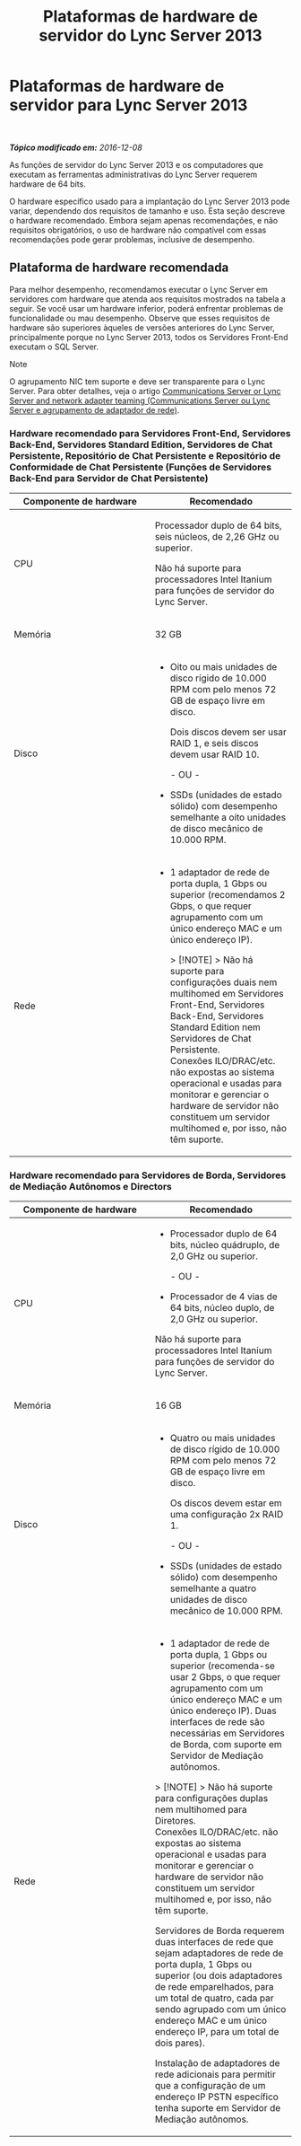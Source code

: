 ﻿---
title: Plataformas de hardware de servidor do Lync Server 2013
TOCTitle: Plataformas de hardware de servidor
ms:assetid: c964c1c0-0153-472b-88ad-a38866e0df0c
ms:mtpsurl: https://technet.microsoft.com/pt-br/library/Gg398835(v=OCS.15)
ms:contentKeyID: 49308103
ms.date: 07/21/2017
mtps_version: v=OCS.15
ms.translationtype: HT
---

# Plataformas de hardware de servidor para Lync Server 2013

 

_**Tópico modificado em:** 2016-12-08_

As funções de servidor do Lync Server 2013 e os computadores que executam as ferramentas administrativas do Lync Server requerem hardware de 64 bits.

O hardware específico usado para a implantação do Lync Server 2013 pode variar, dependendo dos requisitos de tamanho e uso. Esta seção descreve o hardware recomendado. Embora sejam apenas recomendações, e não requisitos obrigatórios, o uso de hardware não compatível com essas recomendações pode gerar problemas, inclusive de desempenho.

## Plataforma de hardware recomendada

Para melhor desempenho, recomendamos executar o Lync Server em servidores com hardware que atenda aos requisitos mostrados na tabela a seguir. Se você usar um hardware inferior, poderá enfrentar problemas de funcionalidade ou mau desempenho. Observe que esses requisitos de hardware são superiores àqueles de versões anteriores do Lync Server, principalmente porque no Lync Server 2013, todos os Servidores Front-End executam o SQL Server.

> [!NOTE]  
> O agrupamento NIC tem suporte e deve ser transparente para o Lync Server. Para obter detalhes, veja o artigo <a href="https://go.microsoft.com/fwlink/p/?linkid=389910">Communications Server or Lync Server and network adapter teaming (Communications Server ou Lync Server e agrupamento de adaptador de rede)</a>.

### Hardware recomendado para Servidores Front-End, Servidores Back-End, Servidores Standard Edition, Servidores de Chat Persistente, Repositório de Chat Persistente e Repositório de Conformidade de Chat Persistente (Funções de Servidores Back-End para Servidor de Chat Persistente)

<table>
<colgroup>
<col style="width: 50%" />
<col style="width: 50%" />
</colgroup>
<thead>
<tr class="header">
<th>Componente de hardware</th>
<th>Recomendado</th>
</tr>
</thead>
<tbody>
<tr class="odd">
<td><p>CPU</p></td>
<td><p>Processador duplo de 64 bits, seis núcleos, de 2,26 GHz ou superior.</p>
<p>Não há suporte para processadores Intel Itanium para funções de servidor do Lync Server.</p></td>
</tr>
<tr class="even">
<td><p>Memória</p></td>
<td><p>32 GB</p></td>
</tr>
<tr class="odd">
<td><p>Disco</p></td>
<td><ul><li><p>Oito ou mais unidades de disco rígido de 10.000 RPM com pelo menos 72 GB de espaço livre em disco.</p>
<p>Dois discos devem ser usar RAID 1, e seis discos devem usar RAID 10.</p>
<p>- OU -</p></li><li><p>SSDs (unidades de estado sólido) com desempenho semelhante a oito unidades de disco mecânico de 10.000 RPM.</p></li></ul></td>
</tr>
<tr class="even">
<td><p>Rede</p></td>
<td><ul><li><p>1 adaptador de rede de porta dupla, 1 Gbps ou superior (recomendamos 2 Gbps, o que requer agrupamento com um único endereço MAC e um único endereço IP).</p>
<div class="alert">
> [!NOTE]  
> Não há suporte para configurações duais nem multihomed em Servidores Front-End, Servidores Back-End, Servidores Standard Edition nem Servidores de Chat Persistente.<br />Conexões ILO/DRAC/etc. não expostas ao sistema operacional e usadas para monitorar e gerenciar o hardware de servidor não constituem um servidor multihomed e, por isso, não têm suporte.
</div></li></ul></td>
</tr>
</tbody>
</table>


### Hardware recomendado para Servidores de Borda, Servidores de Mediação Autônomos e Directors

<table>
<colgroup>
<col style="width: 50%" />
<col style="width: 50%" />
</colgroup>
<thead>
<tr class="header">
<th>Componente de hardware</th>
<th>Recomendado</th>
</tr>
</thead>
<tbody>
<tr class="odd">
<td><p>CPU</p></td>
<td><ul><li><p>Processador duplo de 64 bits, núcleo quádruplo, de 2,0 GHz ou superior.</p>
<p>- OU -</p></li><li><p>Processador de 4 vias de 64 bits, núcleo duplo, de 2,0 GHz ou superior.</p></li></ul>
<p>Não há suporte para processadores Intel Itanium para funções de servidor do Lync Server.</p></td>
</tr>
<tr class="even">
<td><p>Memória</p></td>
<td><p>16 GB</p></td>
</tr>
<tr class="odd">
<td><p>Disco</p></td>
<td><ul><li><p>Quatro ou mais unidades de disco rígido de 10.000 RPM com pelo menos 72 GB de espaço livre em disco.</p>
<p>Os discos devem estar em uma configuração 2x RAID 1.</p>
<p>- OU -</p></li><li><p>SSDs (unidades de estado sólido) com desempenho semelhante a quatro unidades de disco mecânico de 10.000 RPM.</p></li></ul></td>
</tr>
<tr class="even">
<td><p>Rede</p></td>
<td><ul><li><p>1 adaptador de rede de porta dupla, 1 Gbps ou superior (recomenda-se usar 2 Gbps, o que requer agrupamento com um único endereço MAC e um único endereço IP). Duas interfaces de rede são necessárias em Servidores de Borda, com suporte em Servidor de Mediação autônomos.</p></li></ul>
<div class="alert">
> [!NOTE]  
> Não há suporte para configurações duplas nem multihomed para Diretores.<br />Conexões ILO/DRAC/etc. não expostas ao sistema operacional e usadas para monitorar e gerenciar o hardware de servidor não constituem um servidor multihomed e, por isso, não têm suporte.
</div>
<p>Servidores de Borda requerem duas interfaces de rede que sejam adaptadores de rede de porta dupla, 1 Gbps ou superior (ou dois adaptadores de rede emparelhados, para um total de quatro, cada par sendo agrupado com um único endereço MAC e um único endereço IP, para um total de dois pares).</p>
<p>Instalação de adaptadores de rede adicionais para permitir que a configuração de um endereço IP PSTN específico tenha suporte em Servidor de Mediação autônomos.</p></td>
</tr>
</tbody>
</table>

